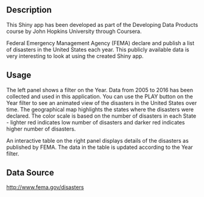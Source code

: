 

## Description
This Shiny app has been developed as part of the Developing Data Products course by John Hopkins University through Coursera.

Federal Emergency Management Agency (FEMA) declare and publish a list of disasters in the United States each year. This publicly available data is very interesting to look at using the created Shiny app.

## Usage
The left panel shows a filter on the Year. Data from 2005 to 2016 has been collected and used in this application. You can use the PLAY button on the Year filter to see an animated view of the disasters in the United States over time. The geographical map highlights the states where the disasters were declared. The color scale is based on the number of disasters in each State - lighter red indicates low number of disasters and darker red indicates higher number of disasters.

An interactive table on the right panel displays details of the disasters as published by FEMA. The data in the table is updated according to the Year filter.

## Data Source
http://www.fema.gov/disasters
